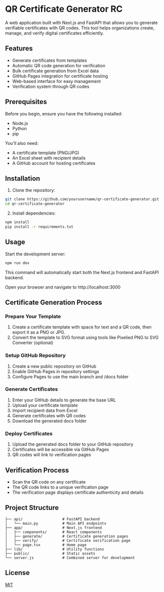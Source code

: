 # QR Certificate Generator RC

A web application built with Next.js and FastAPI that allows you to generate verifiable certificates with QR codes. This tool helps organizations create, manage, and verify digital certificates efficiently.

## Features

- Generate certificates from templates
- Automatic QR code generation for verification
- Bulk certificate generation from Excel data
- GitHub Pages integration for certificate hosting
- Web-based interface for easy management
- Verification system through QR codes

## Prerequisites

Before you begin, ensure you have the following installed:

- Node.js
- Python
- pip

You'll also need:

- A certificate template (PNG/JPG)
- An Excel sheet with recipient details
- A GitHub account for hosting certificates

## Installation

1. Clone the repository:
```bash
git clone https://github.com/yourusername/qr-certificate-generator.git
cd qr-certificate-generator
```

2. Install dependencies:
```bash
npm install
pip install -r requirements.txt
```

## Usage

Start the development server:
```bash
npm run dev
```

This command will automatically start both the Next.js frontend and FastAPI backend.

Open your browser and navigate to http://localhost:3000

## Certificate Generation Process

### Prepare Your Template

1. Create a certificate template with space for text and a QR code, then export it as a PNG or JPG.
2. Convert the template to SVG format using tools like Pixelied PNG to SVG Converter (optional)

### Setup GitHub Repository

1. Create a new public repository on GitHub
2. Enable GitHub Pages in repository settings
3. Configure Pages to use the main branch and /docs folder

### Generate Certificates

1. Enter your GitHub details to generate the base URL
2. Upload your certificate template
3. Import recipient data from Excel
4. Generate certificates with QR codes
5. Download the generated docs folder

### Deploy Certificates

1. Upload the generated docs folder to your GitHub repository
2. Certificates will be accessible via GitHub Pages
3. QR codes will link to verification pages

## Verification Process

- Scan the QR code on any certificate
- The QR code links to a unique verification page
- The verification page displays certificate authenticity and details

## Project Structure

```
├── api/                  # FastAPI backend
│   └── main.py           # Main API endpoints
├── app/                  # Next.js frontend
│   ├── components/       # React components
│   ├── generate/         # Certificate generation pages
│   ├── verify/           # Certificate verification page
│   └── page.tsx          # Home page
├── lib/                  # Utility functions
├── public/               # Static assets
└── server.js             # Combined server for development
```

## License

[MIT](LICENSE)

